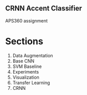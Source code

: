 ## CRNN Accent Classifier 
APS360 assignment

# Sections
1. Data Augmentation
2. Base CNN 
3. SVM Baseline
4. Experiments
5. Visualization
6. Transfer Learning 
7. CRNN 
